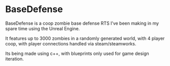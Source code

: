 # BaseDefense
BaseDefense is a coop zombie base defense RTS I’ve been making in my spare time using the Unreal Engine.

It features up to 3000 zombies in a randomly generated world, with 4 player coop, with player connections handled via steam/steamworks.

Its being made using c++, with blueprints only used for game design iteration.
